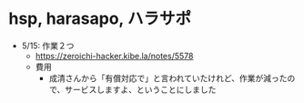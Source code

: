 # hsp, harasapo, ハラサポ
- 5/15: 作業２つ
  - https://zeroichi-hacker.kibe.la/notes/5578
  - 費用
    - 成清さんから「有償対応で」と言われていたけれど、作業が減ったので、サービスしますよ、ということにしました